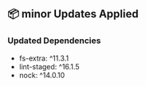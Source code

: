 ## 📦 minor Updates Applied

### Updated Dependencies

- fs-extra: ^11.3.1
- lint-staged: ^16.1.5
- nock: ^14.0.10
